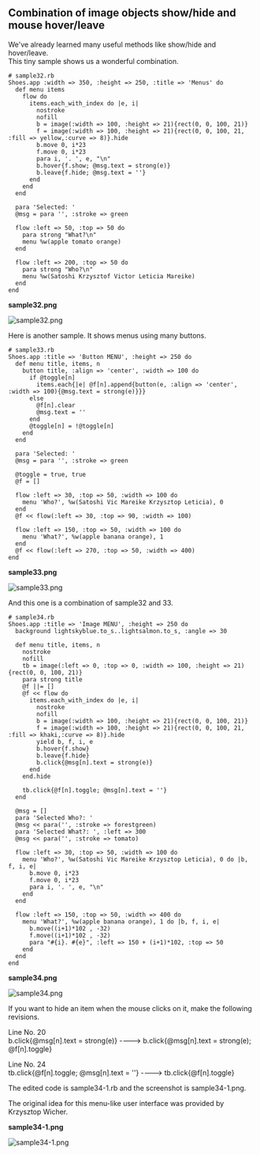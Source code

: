 Combination of image objects show/hide and mouse hover/leave
------------------------------------------------------------

We've already learned many useful methods like show/hide and hover/leave. <br>
This tiny sample shows us a wonderful combination. <br>

	# sample32.rb
	Shoes.app :width => 350, :height => 250, :title => 'Menus' do
	  def menu items
	    flow do
	      items.each_with_index do |e, i|
	        nostroke
	        nofill
	        b = image(:width => 100, :height => 21){rect(0, 0, 100, 21)}
	        f = image(:width => 100, :height => 21){rect(0, 0, 100, 21, :fill => yellow,:curve => 8)}.hide
	        b.move 0, i*23
	        f.move 0, i*23
	        para i, '. ', e, "\n"
	        b.hover{f.show; @msg.text = strong(e)}
	        b.leave{f.hide; @msg.text = ''}
	      end
	    end
	  end
	  
	  para 'Selected: '
	  @msg = para '', :stroke => green
	  
	  flow :left => 50, :top => 50 do
	    para strong "What?\n"
	    menu %w(apple tomato orange)
	  end
	  
	  flow :left => 200, :top => 50 do
	    para strong "Who?\n"
	    menu %w(Satoshi Krzysztof Victor Leticia Mareike)
	  end
	end

**sample32.png**

![sample32.png](http://github.com/ashbb/shoes_tutorial_html/tree/master%2Fimages%2Fsample32.png?raw=true)

Here is another sample. It shows menus using many buttons.

	# sample33.rb
	Shoes.app :title => 'Button MENU', :height => 250 do
	  def menu title, items, n
	    button title, :align => 'center', :width => 100 do
	      if @toggle[n]
	        items.each{|e| @f[n].append{button(e, :align => 'center', :width => 100){@msg.text = strong(e)}}}
	      else
	        @f[n].clear
	        @msg.text = ''
	      end
	      @toggle[n] = !@toggle[n]
	    end
	  end
	  
	  para 'Selected: '
	  @msg = para '', :stroke => green
	  
	  @toggle = true, true
	  @f = []
	  
	  flow :left => 30, :top => 50, :width => 100 do
	    menu 'Who?', %w(Satoshi Vic Mareike Krzysztop Leticia), 0
	  end
	  @f << flow(:left => 30, :top => 90, :width => 100)
	  
	  flow :left => 150, :top => 50, :width => 100 do
	    menu 'What?', %w(apple banana orange), 1
	  end
	  @f << flow(:left => 270, :top => 50, :width => 400)
	end

**sample33.png**

![sample33.png](http://github.com/ashbb/shoes_tutorial_html/tree/master%2Fimages%2Fsample33.png?raw=true)

And this one is a combination of sample32 and 33.

	# sample34.rb
	Shoes.app :title => 'Image MENU', :height => 250 do
	  background lightskyblue.to_s..lightsalmon.to_s, :angle => 30
	  
	  def menu title, items, n
	    nostroke
	    nofill
	    tb = image(:left => 0, :top => 0, :width => 100, :height => 21){rect(0, 0, 100, 21)}
	    para strong title
	    @f ||= []
	    @f << flow do
	      items.each_with_index do |e, i|
	        nostroke
	        nofill
	        b = image(:width => 100, :height => 21){rect(0, 0, 100, 21)}
	        f = image(:width => 100, :height => 21){rect(0, 0, 100, 21, :fill => khaki,:curve => 8)}.hide
	        yield b, f, i, e
	        b.hover{f.show}
	        b.leave{f.hide}
	        b.click{@msg[n].text = strong(e)}
	      end
	    end.hide
	    
	    tb.click{@f[n].toggle; @msg[n].text = ''}
	  end
	  
	  @msg = []
	  para 'Selected Who?: '
	  @msg << para('', :stroke => forestgreen)
	  para 'Selected What?: ', :left => 300
	  @msg << para('', :stroke => tomato)
	  
	  flow :left => 30, :top => 50, :width => 100 do
	    menu 'Who?', %w(Satoshi Vic Mareike Krzysztop Leticia), 0 do |b, f, i, e|
	      b.move 0, i*23
	      f.move 0, i*23
	      para i, '. ', e, "\n"
	    end
	  end
	
	  flow :left => 150, :top => 50, :width => 400 do
	    menu 'What?', %w(apple banana orange), 1 do |b, f, i, e|
	      b.move((i+1)*102 , -32)
	      f.move((i+1)*102 , -32)
	      para "#{i}. #{e}", :left => 150 + (i+1)*102, :top => 50
	    end
	  end
	end

**sample34.png**

![sample34.png](http://github.com/ashbb/shoes_tutorial_html/tree/master%2Fimages%2Fsample34.png?raw=true)

If you want to hide an item when the mouse clicks on it, make the following revisions.

Line No. 20 <br>
b.click{@msg[n].text = strong(e)} ----> b.click{@msg[n].text = strong(e); @f[n].toggle}

Line No. 24 <br>
tb.click{@f[n].toggle; @msg[n].text = ''} ----> tb.click{@f[n].toggle}


The edited code is sample34-1.rb and the screenshot is sample34-1.png.

The original idea for this menu-like user interface was provided by Krzysztop Wicher.

**sample34-1.png**

![sample34-1.png](http://github.com/ashbb/shoes_tutorial_html/tree/master%2Fimages%2Fsample34-1.png?raw=true)

